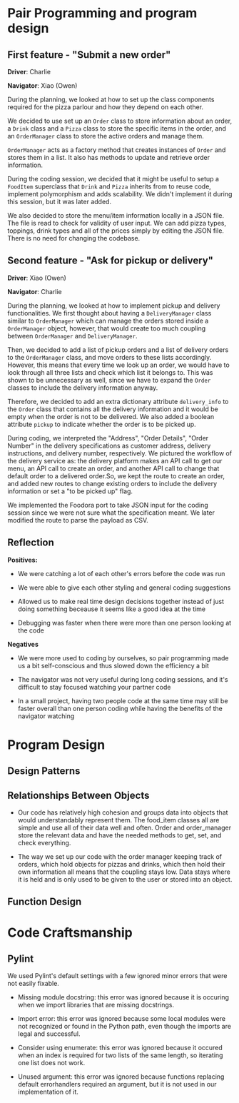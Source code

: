 # Pair Programming and program design

## First feature - "Submit a new order"

**Driver**: Charlie

**Navigator**: Xiao (Owen)

During the planning, we looked at how to set up the class components required for the pizza parlour and how they depend on each other. 

We decided to use set up an `Order` class to store information about an order, a `Drink` class and a `Pizza` class to store the specific items in the order, and an `OrderManager` class to store the active orders and manage them. 

`OrderManager` acts as a factory method that creates instances of `Order` and stores them in a list. It also has methods to update and retrieve order information.

During the coding session, we decided that it might be useful to setup a `FoodItem` superclass that `Drink` and `Pizza` inherits from to reuse code, implement polymorphism and adds scalability. We didn't implement it during this session, but it was later added.

We also decided to store the menu/item information locally in a JSON file. The file is read to check for validity of user input. We can add pizza types, toppings, drink types and all of the prices simply by editing the JSON file. There is no need for changing the codebase.

## Second feature - "Ask for pickup or delivery"

**Driver**: Xiao (Owen)

**Navigator**: Charlie

During the planning, we looked at how to implement pickup and delivery functionalities. We first thought about having a `DeliveryManager` class similar to `OrderManager` which can manage the orders stored inside a `OrderManager` object, however, that would create too much coupling between `OrderManager` and `DeliveryManager`.

Then, we decided to add a list of pickup orders and a list of delivery orders to the `OrderManager` class, and move orders to these lists accordingly. However, this means that every time we look up an order, we would have to look through all three lists and check which list it belongs to. This was shown to be unnecessary as well, since we have to expand the `Order` classes to include the delivery information anyway.

Therefore, we decided to add an extra dictionary attribute `delivery_info` to the `Order` class that contains all the delivery information and it would be empty when the order is not to be delivered. We also added a boolean attribute `pickup` to indicate whether the order is to be picked up.

During coding, we interpreted the "Address", "Order Details", "Order Number" in the delivery specifications as customer address, delivery instructions, and delivery number, respectively. We pictured the workflow of the delivery service as: the delivery platform makes an API call to get our menu, an API call to create an order, and another API call to change that default order to a delivered order.So, we kept the route to create an order, and added new routes to change existing orders to include the delivery information or set a "to be picked up" flag. 

We implemented the Foodora port to take JSON input for the coding session since we were not sure what the specification meant. We later modified the route to parse the payload as CSV.

## Reflection

**Positives:**

- We were catching a lot of each other's errors before the code was run

- We were able to give each other styling and general coding suggestions

- Allowed us to make real time design decisions together instead of just doing something beceause it seems like a good idea at the time

- Debugging was faster when there were more than one person looking at the code

**Negatives**

- We were more used to coding by ourselves, so pair programming made us a bit self-conscious and thus slowed down the efficiency a bit

- The navigator was not very useful during long coding sessions, and it's difficult to stay focused watching your partner code

- In a small project, having two people code at the same time may still be faster overall than one person coding while having the benefits of the navigator watching

# Program Design

## Design Patterns

## Relationships Between Objects

- Our code has relatively high cohesion and groups data into objects that would understandably represent them. The food_item classes all are simple and use all of their data well and often. Order and order_manager store the relevant data and have the needed methods to get, set, and check everything.

- The way we set up our code with the order manager keeping track of orders, which hold objects for pizzas and drinks, which then hold their own information all means that the coupling stays low. Data stays where it is held and is only used to be given to the user or stored into an object.

## Function Design

# Code Craftsmanship

## Pylint

We used Pylint's default settings with a few ignored minor errors that were not easily fixable.

- Missing module docstring: this error was ignored because it is occuring when we import libraries that are missing docstrings.

- Import error: this error was ignored because some local modules were not recognized or found in the Python path, even though the imports are legal and successful.

- Consider using enumerate: this error was ignored because it occured when an index is required for two lists of the same length, so iterating one list does not work.

- Unused argument: this error was ignored because functions replacing default errorhandlers required an argument, but it is not used in our implementation of it.
